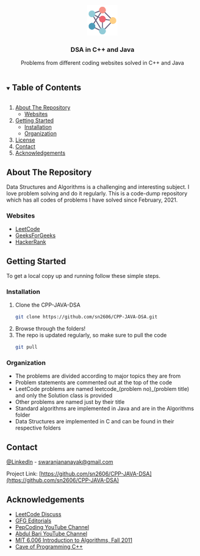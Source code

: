 <!--
*** Thanks for checking out the Best-README-Template. If you have a suggestion
*** that would make this better, please fork the CPP-JAVA-DSA and create a pull request
*** or simply open an issue with the tag "enhancement".
*** Thanks again! Now go create something AMAZING! :D
***
*** https://github.com/sn2606/CPP-JAVA-DSA
***
*** To avoid retyping too much info. Do a search and replace for the following:
*** sn2606, CPP-JAVA-DSA, https://www.linkedin.com/in/swaranjana-nayak/, swaranjananayak@gmail.com, DSA in C++ and Java, Problems from different coding websites solved in C++ and Java
-->



<!-- PROJECT SHIELDS -->
<!--
*** I'm using markdown "reference style" links for readability.
*** Reference links are enclosed in brackets [ ] instead of parentheses ( ).
*** See the bottom of this document for the declaration of the reference variables
*** for contributors-url, forks-url, etc. This is an optional, concise syntax you may use.
*** https://www.markdownguide.org/basic-syntax/#reference-style-links
-->



<!-- PROJECT LOGO -->
<br />
<p align="center">
  <a href="https://github.com/sn2606/CPP-JAVA-DSA">
    <img src="Images/neural.png" alt="Logo" width="80" height="80">
  </a>

  <h3 align="center">DSA in C++ and Java</h3>

  <p align="center">
    Problems from different coding websites solved in C++ and Java
    <br />
<!--     <a href="https://github.com/sn2606/CPP-JAVA-DSA/issues">Request Solution</a> -->
<!--     [![Contributors][contributors-shield]][contributors-url]
    [![LinkedIn][linkedin-shield]][linkedin-url] -->
  </p>
</p>



<!-- TABLE OF CONTENTS -->
<details open="open">
  <summary><h2 style="display: inline-block">Table of Contents</h2></summary>
  <ol>
    <li>
      <a href="#about-the-repository">About The Repository</a>
      <ul>
        <li><a href="#websites">Websites</a></li>
      </ul>
    </li>
    <li>
      <a href="#getting-started">Getting Started</a>
      <ul>
        <li><a href="#installation">Installation</a></li>
        <li><a href="#organization">Organization</a></li>
      </ul>
    </li>
    <li><a href="#license">License</a></li>
    <li><a href="#contact">Contact</a></li>
    <li><a href="#acknowledgements">Acknowledgements</a></li>
  </ol>
</details>



<!-- ABOUT THE PROJECT -->
## About The Repository

Data Structures and Algorithms is a challenging and interesting subject. I love problem solving and do it regularly. This is a code-dump repository which has all codes of problems I have solved since February, 2021.


### Websites

* [LeetCode](https://leetcode.com/)
* [GeeksForGeeks](https://www.geeksforgeeks.org/)
* [HackerRank](https://www.hackerrank.com/)



<!-- GETTING STARTED -->
## Getting Started

To get a local copy up and running follow these simple steps.

### Installation

1. Clone the CPP-JAVA-DSA
   ```sh
   git clone https://github.com/sn2606/CPP-JAVA-DSA.git
   ```
2. Browse through the folders!
3. The repo is updated regularly, so make sure to pull the code
   ```sh
   git pull
   ```


### Organization

* The problems are divided according to major topics they are from
* Problem statements are commented out at the top of the code
* LeetCode problems are named leetcode_(problem no)_(problem title) and only the Solution class is provided
* Other problems are named just by their title
* Standard algorithms are implemented in Java and are in the Algorithms folder
* Data Structures are implemented in C and can be found in their respective folders



<!-- CONTACT -->
## Contact

[@LinkedIn](https://www.linkedin.com/in/swaranjana-nayak/) - swaranjananayak@gmail.com

Project Link: [https://github.com/sn2606/CPP-JAVA-DSA](https://github.com/sn2606/CPP-JAVA-DSA)



<!-- ACKNOWLEDGEMENTS -->
## Acknowledgements

* [LeetCode Discuss](https://leetcode.com/)
* [GFG Editorials](https://www.geeksforgeeks.org/)
* [PepCoding YouTube Channel](https://www.youtube.com/channel/UC7rNzgC2fEBVpb-q_acpsmw)
* [Abdul Bari YouTube Channel](https://www.youtube.com/channel/UCZCFT11CWBi3MHNlGf019nw)
* [MIT 6.006 Introduction to Algorithms, Fall 2011](https://www.youtube.com/watch?v=HtSuA80QTyo&list=PLUl4u3cNGP61Oq3tWYp6V_F-5jb5L2iHb)
* [Cave of Programming C++](https://courses.caveofprogramming.com/courses/)



<!-- MARKDOWN LINKS & IMAGES -->
<!-- https://www.markdownguide.org/basic-syntax/#reference-style-links -->
[contributors-shield]: https://img.shields.io/github/contributors/sn2606/CPP-JAVA-DSA.svg?style=for-the-badge
[contributors-url]: https://github.com/sn2606/CPP-JAVA-DSA/graphs/contributors
[forks-shield]: https://img.shields.io/github/forks/sn2606/CPP-JAVA-DSA.svg?style=for-the-badge
[forks-url]: https://github.com/sn2606/CPP-JAVA-DSA/network/members
[stars-shield]: https://img.shields.io/github/stars/sn2606/CPP-JAVA-DSA.svg?style=for-the-badge
[stars-url]: https://github.com/sn2606/CPP-JAVA-DSA/stargazers
[issues-shield]: https://img.shields.io/github/issues/sn2606/CPP-JAVA-DSA.svg?style=for-the-badge
[issues-url]: https://github.com/sn2606/CPP-JAVA-DSA/issues
[license-shield]: https://img.shields.io/github/license/sn2606/CPP-JAVA-DSA.svg?style=for-the-badge
[license-url]: https://github.com/sn2606/CPP-JAVA-DSA/blob/master/LICENSE.txt
[linkedin-shield]: https://img.shields.io/badge/-LinkedIn-black.svg?style=for-the-badge&logo=linkedin&colorB=555
[linkedin-url]: https://linkedin.com/in/sn2606
